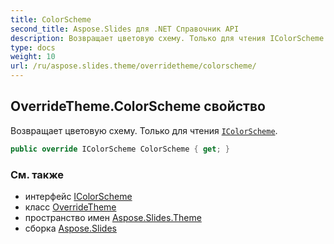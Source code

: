 ```yaml
---
title: ColorScheme
second_title: Aspose.Slides для .NET Справочник API
description: Возвращает цветовую схему. Только для чтения IColorScheme aspose.slides.theme/icolorscheme.
type: docs
weight: 10
url: /ru/aspose.slides.theme/overridetheme/colorscheme/
---
```


## OverrideTheme.ColorScheme свойство

Возвращает цветовую схему. Только для чтения [`IColorScheme`](../../icolorscheme).

```csharp
public override IColorScheme ColorScheme { get; }
```

### См. также

* интерфейс [IColorScheme](../../icolorscheme)
* класс [OverrideTheme](../../overridetheme)
* пространство имен [Aspose.Slides.Theme](../../overridetheme)
* сборка [Aspose.Slides](../../../)

<!-- DO NOT EDIT: сгенерировано xmldocmd для Aspose.Slides.dll -->